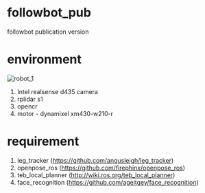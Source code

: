 # followbot_pub
followbot publication version

# environment
![robot_1](https://user-images.githubusercontent.com/31533921/119104760-98002700-ba57-11eb-9634-442e16dad0a9.png)

1. Intel realsense d435 camera
2. rplidar s1
3. opencr
4. motor - dynamixel xm430-w210-r

# requirement
1. leg_tracker (https://github.com/angusleigh/leg_tracker)
2. openpose_ros (https://github.com/firephinx/openpose_ros)
3. teb_local_planner (http://wiki.ros.org/teb_local_planner)
4. face_recognition (https://github.com/ageitgey/face_recognition)
